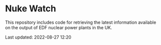 # Nuke Watch

This repository includes code for retrieving the latest information available on the output of EDF nuclear power plants in the UK.

Last updated: 2022-08-27 12:20